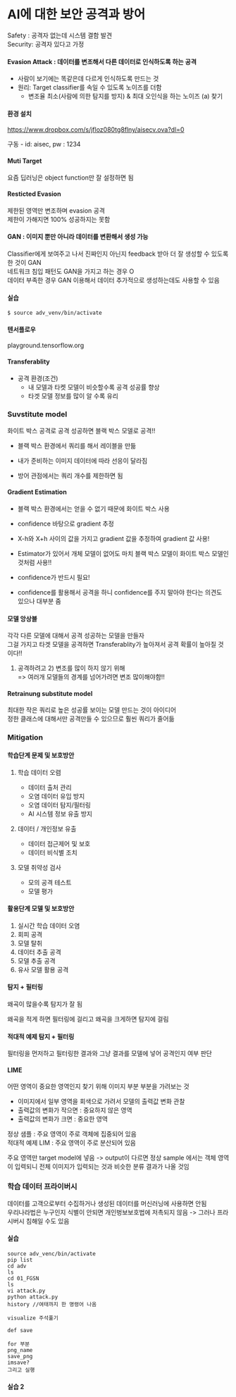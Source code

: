 # AI에 대한 보안 공격과 방어

Safety : 공격자 없는데 시스템 결함 발견  
Security: 공격자 있다고 가정  

#### Evasion Attack : 데이터를 변조해서 다른 데이터로 인식하도록 하는 공격   
- 사람이 보기에는 똑같은데 다르게 인식하도록 만드는 것   
- 원리: Target classifier를 속일 수 있도록 노이즈를 더함   
    - 변조율 최소(사람에 의한 탐지를 방지) & 최대 오인식을 하는 노이즈 (a) 찾기  
    
#### 환경 설치
https://www.dropbox.com/s/jfloz080tg8flny/aisecv.ova?dl=0    

구동 - id: aisec, pw : 1234  

#### Muti Target  
요즘 딥러닝은 object function만 잘 설정하면 됨  

#### Resticted Evasion  
제한된 영역만 변조하며 evasion 공격  
제한이 가해지면 100% 성공하지는 못함   

#### GAN : 이미지 뿐만 아니라 데이터를 변환해서 생성 가능   
Classifier에게 보여주고 나서 진짜인지 아닌지 feedback 받아 더 잘 생성할 수 있도록 한 것이 GAN  
네트워크 침입 패턴도 GAN을 가지고 하는 경우 O  
데이터 부족한 경우 GAN 이용해서 데이터 추가적으로 생성하는데도 사용할 수 있음    

#### 실습  
```
$ source adv_venv/bin/activate  
```

#### 텐서플로우 
playground.tensorflow.org    

#### Transferablity
- 공격 환경(조건)  
    - 내 모델과 타켓 모델이 비슷할수록 공격 성공률 향상  
    - 타겟 모델 정보를 많이 알 수록 유리  

### Suvstitute model  
화이트 박스 공격로 공격 성공하면 블랙 박스 모델로 공격!!   
- 블랙 박스 환경에서 쿼리를 해서 레이블을 만듦  

- 내가 준비하는 이미지 데이터에 따라 선응이 달라짐  
- 방어 관점에서는 쿼리 개수를 제한하면 됨  

#### Gradient Estimation  
- 블랙 박스 환경에서는 얻을 수 없기 때문에 화이트 박스 사용   
- confidence 바탕으로 gradient 추정  
- X-h와 X+h 사이의 값을 가지고 gradient 값을 추정하여 gradient 값 사용!    

- Estimator가 있어서 개체 모델이 없어도 마치 블랙 박스 모델이 화이트 박스 모델인 것처럼 사용!!  
- confidence가 반드시 필요!  
- confidence를 활용해서 공격을 하니 confidence를 주지 말아야 한다는 의견도 있으나 대부분 줌   

#### 모델 앙상블 
각각 다른 모델에 대해서 공격 성공하는 모델을 만들자  
그걸 가지고 타겟 모델을 공격하면 Transferablity가 높아져서 공격 확률이 높아질 것이다!!  

1) 공격하려고 2) 변조를 많이 하지 않기 위해  
=> 여러개 모델들의 경계를 넘어가려면 변조 많이해야함!!   

#### Retrainung substitute model
최대한 작은 쿼리로 높은 성공률 보이는 모델 만드는 것이 아이디어  
정한 클래스에 대해서만 공격만들 수 있으므로 훨씬 쿼리가 줄어듦  

### Mitigation    
#### 학습단계 문제 및 보호방안
1. 학습 데이터 오렴  
    - 데이터 출처 관리  
    - 오염 데이터 유입 방지  
    - 오염 데이터 탐지/필터링  
    - AI 시스템 정보 유출 방지    

2. 데이터 / 개인정보 유출  
    - 데이터 접근제어 및 보호  
    - 데이터 비식별 조치    

3. 모델 취약성 검사  
    - 모의 공격 테스트  
    - 모델 평가  
    
#### 활용단계 모델 및 보호방안  
1. 실시간 학습 데이터 오염  
2. 회피 공격  
3. 모델 탈취  
4. 데이터 추출 공격  
5. 모델 추출 공격  
6. 유사 모델 활용 공격  

#### 탐지 + 필터링
왜곡이 많을수록 탐지가 잘 됨  

왜곡을 적게 하면 필터링에 걸리고 왜곡을 크게하면 탐지에 걸림  

#### 적대적 예제 탐지 + 필터링
필터링을 먼저하고 필터링한 결과와 그냥 결과를 모델에 넣어 공격인지 여부 판단  

#### LIME 
어떤 영역이 중요한 영역인지 찾기 위해 이미지 부분 부분을 가려보는 것  
- 이미지에서 일부 영역을 회색으로 가려서 모델의 출력값 변화 관찰  
- 출력값의 변화가 작으면 : 중요하지 않은 영역      
- 출력값의 변화가 크면 : 중요한 영역  

정상 샘플 : 주요 영역이 주로 객체에 집중되어 있음  
적대적 예제 LIM : 주요 영역이 주로 분산되어 있음  

주요 영역만 target model에 넣음 -> output이 다르면 정상 sample 에서는 객체 영역이 입력되니 전체 이미지가 입력되는 것과 비슷한 분류 결과가 나올 것임  

### 학습 데이터 프라이버시
데이터를 고객으로부터 수집하거나 생성된 데이터를 머신러닝에 사용하면 안됨    
우리나라법은 누구인지 식별이 안되면 개인벙보보호법에 저촉되지 않음 -> 그러나 프라시버시 침해일 수도 있음  

#### 실습
```
source adv_venc/bin/activate
pip list
cd adv
ls
cd 01_FGSN
ls
vi attack.py
python attack.py
history //여태까지 한 명령어 나옴
```

```
visualize 주석풀기
```
```
def save

for 부분
png_name
save_png
imsave?
그리고 실행
```

#### 실습 2








